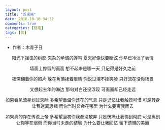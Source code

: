 ```yaml
---
layout: post
title: "苏米格"
date: 2018-10-10 04:32
comments: true
categories: [随笔]
tags: [词]
---
```


<!--more-->

* 作者：木青子日

<center>

阳光下摇曳的树影
夹杂的单调的蝉鸣
夏天好像快要断弦
你早已冷淡了表情

墙面上停留的画面
想不起来是哪一天
只记得是好久之前

夜深翻着你的照片
躲在角落揉着眼睛
你说过泪不挂笑脸
只好流在没你场景

又想起去年的海边
那句对白还没浮现
可画面却己经走远

如果看见流星划过天际
多希望重温你还在的气息
只是记忆让我触摸可惜
可是转身让我迷离思绪
而你当时又会在哪里
为什么要离我而去

如果真的存在传说上帝
多希望当初你我都没放弃
只是伤痛让我悔到彻底
可是离别让你等在烟雨
而你当时未走的结局
为什么要让我回忆
留下遗憾的美丽

</center>